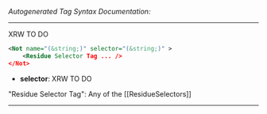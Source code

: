 <!-- THIS IS AN AUTOGENERATED FILE: Don't edit it directly, instead change the schema definition in the code itself. -->

_Autogenerated Tag Syntax Documentation:_

---
XRW TO DO

```xml
<Not name="(&string;)" selector="(&string;)" >
    <Residue Selector Tag ... />
</Not>
```

-   **selector**: XRW TO DO


"Residue Selector Tag": Any of the [[ResidueSelectors]]

---
